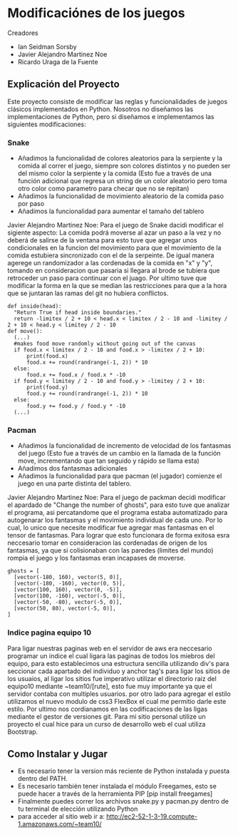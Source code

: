 # Modificaciónes de los juegos

Creadores
- Ian Seidman Sorsby
- Javier Alejandro Martinez Noe
- Ricardo Uraga de la Fuente

## Explicación del Proyecto

Este proyecto consiste de modificar las reglas y funcionalidades de juegos clásicos implementados en Python. Nosotros no diseñamos las implementaciones de Python, pero si diseñamos e implementamos las siguientes modificaciones:

### Snake

- Añadimos la funcionalidad de colores aleatorios para la serpiente y la comida al correr el juego, siempre son colores distintos y no pueden ser del mismo color la serpiente y la comida (Esto fue a través de una función adicional que regresa un string de un color aleatorio pero toma otro color como parametro para checar que no se repitan)
- Añadimos la funcionalidad de movimiento aleatorio de la comida paso por paso
- Añadimos la funcionalidad para aumentar el tamaño del tablero

Javier Alejandro Martinez Noe:
    Para el juego de Snake dacidi modificar el sigiente aspecto: La comida podrá moverse al azar un paso a la vez y no deberá de salirse de la ventana
    para esto tuve que agregar unos condicionales en la funcion del movimiento para que el movimiento de la comida estubiera sincronizado con el de la serpeinte. De igual manera agerege un randomizador a las cordenadas de la comida en "x" y "y", tomando en consideracion que pasaria si llegara al brode se tubiera que retroceder un paso para continuar con el juago. Por ultimo tuve que modificar la forma en la que se median las restricciones para que a la hora que se juntaran las ramas del git no hubiera conflictos.
    
    def inside(head):
      "Return True if head inside boundaries."
      return -limitex / 2 + 10 < head.x < limitex / 2 - 10 and -limitey / 2 + 10 < head.y < limitey / 2 - 10
    def move():
      (...)
      #makes food move randomly without going out of the canvas
      if food.x < limitex / 2 - 10 and food.x > -limitex / 2 + 10:
          print(food.x)
          food.x += round(randrange(-1, 2)) * 10
      else:
          food.x += food.x / food.x * -10
      if food.y < limitey / 2 - 10 and food.y > -limitey / 2 + 10:
          print(food.y)
          food.y += round(randrange(-1, 2)) * 10
      else:
          food.y += food.y / food.y * -10
      (...)
      

### Pacman

- Añadimos la funcionalidad de incremento de velocidad de los fantasmas del juego (Esto fue a través de un cambio en la llamada de la función move, incrementando que tan seguido y rápido se llama esta)
- Añadimos dos fantasmas adicionales
- Añadimos la funcionalidad para que pacman (el jugador) comienze el juego en una parte distinta del tablero.

Javier Alejandro Martinez Noe:
  Para el juego de packman decidi modificar el apardado de "Change the number of ghosts", para esto tuve que analizar el programa, asi percatandome que el programa estaba automatizado para autogenarar los fantasmas y el movimiento individual de cada uno. Por lo cual, lo unico que necesite modificar fue agregar mas fantasmas en el tensor de fantasmas. Para lograr que esto funcionara de forma exitosa esra neccesario tomar en consideracion las cordenadas de origen de los fantasmas, ya que si colisionaban con las paredes (limites del mundo) rompia el juego y los fantasmas eran incapases de moverse.

    ghosts = [
      [vector(-180, 160), vector(5, 0)],
      [vector(-180, -160), vector(0, 5)],
      [vector(100, 160), vector(0, -5)],
      [vector(100, -160), vector(-5, 0)],
      [vector(-50, -80), vector(-5, 0)],
      [vector(50, 80), vector(-5, 0)],
    ]
### Indice pagina equipo 10 

Para ligar nuestras paginas web en el servidor de aws era neccesario programar un indice el cual ligara las paginas de todos los miebros del equipo, para esto establecimos una estructura sencilla utilizando div's para seccionar cada apartado del individuo y anchor tag's para ligar los sitios de los usuaios, al ligar los sitios fue imperativo utilizar el directorio raiz del equipo10 mediante ~team10/[rute], esto fue muy importante ya que el servidor contaba con multiples usuarios. por otro lado para agregar el estilo utilizamos el nuevo modulo de css3 FlexBox el cual me permitio darle este estilo. Por ultimo nos cordianamos en las codificaciones de las ligas mediante el gestor de versiones git. Para mi sitio personal utilize un proyecto el cual hice para un curso de desarrollo web el cual utiliza Bootstrap.

## Como Instalar y Jugar

- Es necesario tener la version más reciente de Python instalada y puesta dentro del PATH.
- Es necesario también tener instalada el módulo Freegames, esto se puede hacer a través de la herramienta PIP [pip install freegames]
- Finalmente puedes correr los archivos snake.py y pacman.py dentro de tu terminal de elección utilizando Python
- para acceder al sitio web ir a: http://ec2-52-1-3-19.compute-1.amazonaws.com/~team10/

